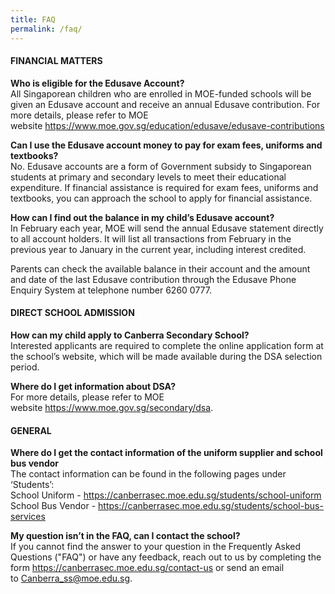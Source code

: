 ```yaml
---
title: FAQ
permalink: /faq/
---
```

<h4>FINANCIAL MATTERS</h4>
<p><strong>Who is eligible for the Edusave Account?<br /></strong>All Singaporean children who are enrolled in MOE-funded schools will be given an Edusave account and receive an annual Edusave contribution. For more details, please refer to MOE website&nbsp;<a href="https://www.moe.gov.sg/education/edusave/edusave-contributions" target="_blank" rel="noopener">https://www.moe.gov.sg/education/edusave/edusave-contributions</a></p>
<p><strong>Can I use the Edusave account money to pay for exam fees, uniforms and textbooks?<br /></strong>No. Edusave accounts are a form of Government subsidy to Singaporean students at primary and secondary levels to meet their educational expenditure. If financial assistance is required for exam fees, uniforms and textbooks, you can approach the school to apply for financial assistance.</p>
<p><strong>How can I find out the balance in my child&rsquo;s Edusave account?<br /></strong>In February each year, MOE will send the annual Edusave statement directly to all account holders. It will list all transactions from February in the previous year to January in the current year, including interest credited.</p>
<p>Parents can check the available balance in their account and the amount and date of the last Edusave contribution through the Edusave Phone Enquiry System at telephone number 6260 0777.</p>
<h4>DIRECT SCHOOL ADMISSION</h4>
<p><strong>How can my child apply to Canberra Secondary School?<br /></strong>Interested applicants are required to complete the online application form at the school&rsquo;s website, which will be made available during the DSA selection period.</p>
<p><strong>Where do I get information about DSA?<br /></strong>For more details, please refer to MOE website&nbsp;<a href="https://www.moe.gov.sg/secondary/dsa" target="_blank" rel="noopener">https://www.moe.gov.sg/secondary/dsa</a>.</p>
<h4>GENERAL</h4>
<p><strong>Where do I get the contact information of the uniform supplier and school bus vendor<br /></strong>The contact information can be found in the following pages under &lsquo;Students&rsquo;:<br />School Uniform -&nbsp;<a href="/cbss/custom-error-page" target="_blank" rel="noopener">https://canberrasec.moe.edu.sg/students/school-uniform</a><br />School Bus Vendor -&nbsp;<a href="/cbss/custom-error-page" target="_blank" rel="noopener">https://canberrasec.moe.edu.sg/students/school-bus-services</a></p>
<p><strong>My question isn&rsquo;t in the FAQ, can I contact the school?<br /></strong>If you cannot find the answer to your question in the Frequently Asked Questions ("FAQ") or have any feedback, reach out to us by completing the form&nbsp;<a href="/contact-us" target="_blank" rel="noopener">https://canberrasec.moe.edu.sg/contact-us</a>&nbsp;or send an email to&nbsp;<a href="mailto:Canberra_ss@moe.edu.sg" target="">Canberra_ss@moe.edu.sg</a>.</p>